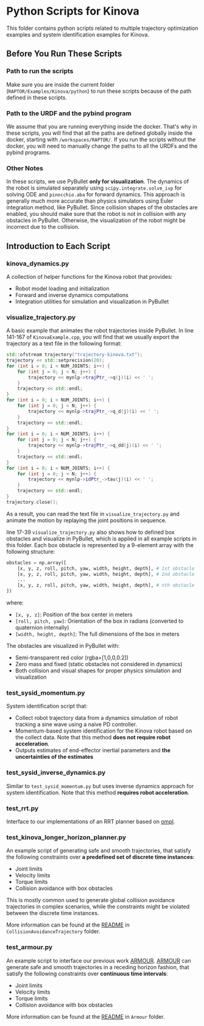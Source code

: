 # Python Scripts for Kinova

This folder contains python scripts related to multiple trajectory optimization examples and system identification examples for Kinova.

## Before You Run These Scripts

### Path to run the scripts
Make sure you are inside the current folder (`RAPTOR/Examples/Kinova/python`) to run these scripts because of the path defined in these scripts.

### Path to the URDF and the pybind program
We assume that you are running everything inside the docker.
That's why in these scripts, you will find that all the paths are defined globally inside the docker, starting with `/workspaces/RAPTOR/`.
If you run the scripts without the docker, you will need to manually change the paths to all the URDFs and the pybind programs.

### Other Notes
In these scripts, we use PyBullet **only for visualization**.
The dynamics of the robot is simulated separately using `scipy.integrate.solve_ivp` for solving ODE and `pinocchio.aba` for forward dynamics.
This approach is generally much more accurate than physics simulators using Euler integration method, like PyBullet.
Since collision shapes of the obstacles are enabled, you should make sure that the robot is not in collision with any obstacles in PyBullet.
Otherwise, the visualization of the robot might be incorrect due to the collision.

## Introduction to Each Script

### kinova_dynamics.py
A collection of helper functions for the Kinova robot that provides:
- Robot model loading and initialization
- Forward and inverse dynamics computations
- Integration utilities for simulation and visualization in PyBullet

### visualize_trajectory.py
A basic example that animates the robot trajectories inside PyBullet.
In line 141-167 of `KinovaExample.cpp`, you will find that we usually export the trajectory as a text file in the following format:
```C++
std::ofstream trajectory("trajectory-kinova.txt");
trajectory << std::setprecision(20);
for (int i = 0; i < NUM_JOINTS; i++) {
    for (int j = 0; j < N; j++) {
        trajectory << mynlp->trajPtr_->q(j)(i) << ' ';
    }
    trajectory << std::endl;
}
for (int i = 0; i < NUM_JOINTS; i++) {
    for (int j = 0; j < N; j++) {
        trajectory << mynlp->trajPtr_->q_d(j)(i) << ' ';
    }
    trajectory << std::endl;
}
for (int i = 0; i < NUM_JOINTS; i++) {
    for (int j = 0; j < N; j++) {
        trajectory << mynlp->trajPtr_->q_dd(j)(i) << ' ';
    }
    trajectory << std::endl;
}
for (int i = 0; i < NUM_JOINTS; i++) {
    for (int j = 0; j < N; j++) {
        trajectory << mynlp->idPtr_->tau(j)(i) << ' ';
    }
    trajectory << std::endl;
}
trajectory.close();
```
As a result, you can read the text file in `visualize_trajectory.py` and animate the motion by replaying the joint positions in sequence.

line 17-39 `visualize_trajectory.py` also shows how to defined box obstacles and visualize in PyBullet, which is applied in all example scripts in this folder.
Each box obstacle is represented by a 9-element array with the following structure:
```python
obstacles = np.array([
    [x, y, z, roll, pitch, yaw, width, height, depth], # 1st obstacle
    [x, y, z, roll, pitch, yaw, width, height, depth], # 2nd obstacle
    ...
    [x, y, z, roll, pitch, yaw, width, height, depth], # nth obstacle
])
```
where:
- `[x, y, z]`: Position of the box center in meters
- `[roll, pitch, yaw]`: Orientation of the box in radians (converted to quaternion internally)
- `[width, height, depth]`: The full dimensions of the box in meters

The obstacles are visualized in PyBullet with:
- Semi-transparent red color (rgba=[1,0,0,0.2])
- Zero mass and fixed (static obstacles not considered in dynamics)
- Both collision and visual shapes for proper physics simulation and visualization

### test_sysid_momentum.py
System identification script that:
- Collect robot trajectory data from a dynamics simulation of robot tracking a sine wave using a naive PD controller.
- Momentum-based system identification for the Kinova robot based on the collect data. Note that this method **does not require robot acceleration**.
- Outputs estimates of end-effector inertial parameters and **the uncertainties of the estimates**

### test_sysid_inverse_dynamics.py
Similar to `test_sysid_momentum.py` but uses inverse dynamics approach for system identification.
Note that this method **requires robot acceleration**.

### test_rrt.py
Interface to our implementations of an RRT planner based on [ompl](https://ompl.kavrakilab.org/).

### test_kinova_longer_horizon_planner.py
An example script of generating safe and smooth trajectories, that satisfy the following constraints over **a predefined set of discrete time instances**:

- Joint limits
- Velocity limits
- Torque limits
- Collision avoidance with box obstacles

This is mostly common used to generate global collision avoidance trajectories in complex scenarios, while the constraints might be violated between the discrete time instances.

More information can be found at the [README](../CollisionAvoidanceTrajectory/README.md) in `CollisionAvoidanceTrajectory` folder.

### test_armour.py
An example script to interface our previous work [ARMOUR](https://roahmlab.github.io/armour/).
[ARMOUR](https://roahmlab.github.io/armour/) can generate safe and smooth trajectories in a receding horizon fashion, that satisfy the following constraints over **continuous time intervals**:

- Joint limits
- Velocity limits
- Torque limits
- Collision avoidance with box obstacles

More information can be found at the [README](../Armour/README.md) in `Armour` folder.